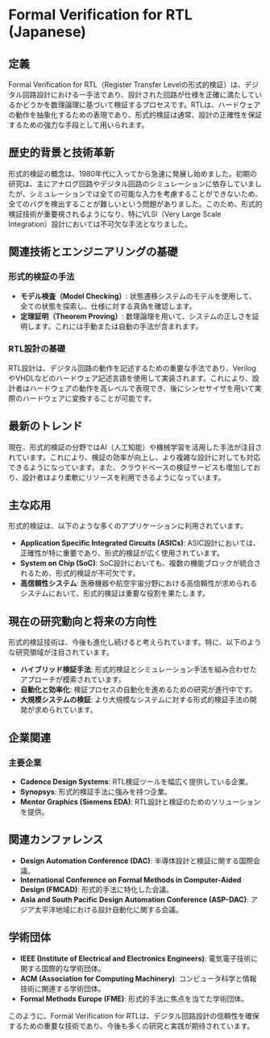 # Formal Verification for RTL (Japanese)

## 定義

Formal Verification for RTL（Register Transfer Levelの形式的検証）は、デジタル回路設計における一手法であり、設計された回路が仕様を正確に満たしているかどうかを数理論理に基づいて検証するプロセスです。RTLは、ハードウェアの動作を抽象化するための表現であり、形式的検証は通常、設計の正確性を保証するための強力な手段として用いられます。

## 歴史的背景と技術革新

形式的検証の概念は、1980年代に入ってから急速に発展し始めました。初期の研究は、主にアナログ回路やデジタル回路のシミュレーションに依存していましたが、シミュレーションでは全ての可能な入力を考慮することができないため、全てのバグを検出することが難しいという問題がありました。このため、形式的検証技術が重要視されるようになり、特にVLSI（Very Large Scale Integration）設計においては不可欠な手法となりました。

## 関連技術とエンジニアリングの基礎

### 形式的検証の手法

- **モデル検査（Model Checking）**: 状態遷移システムのモデルを使用して、全ての状態を探索し、仕様に対する真偽を確認します。
- **定理証明（Theorem Proving）**: 数理論理を用いて、システムの正しさを証明します。これには手動または自動の手法が含まれます。

### RTL設計の基礎

RTL設計は、デジタル回路の動作を記述するための重要な手法であり、VerilogやVHDLなどのハードウェア記述言語を使用して実装されます。これにより、設計者はハードウェアの動作を高レベルで表現でき、後にシンセサイザを用いて実際のハードウェアに変換することが可能です。

## 最新のトレンド

現在、形式的検証の分野ではAI（人工知能）や機械学習を活用した手法が注目されています。これにより、検証の効率が向上し、より複雑な設計に対しても対応できるようになっています。また、クラウドベースの検証サービスも増加しており、設計者はより柔軟にリソースを利用できるようになっています。

## 主な応用

形式的検証は、以下のような多くのアプリケーションに利用されています。

- **Application Specific Integrated Circuits (ASICs)**: ASIC設計においては、正確性が特に重要であり、形式的検証が広く使用されています。
- **System on Chip (SoC)**: SoC設計においても、複数の機能ブロックが統合されるため、形式的検証が不可欠です。
- **高信頼性システム**: 医療機器や航空宇宙分野における高信頼性が求められるシステムにおいて、形式的検証は重要な役割を果たします。

## 現在の研究動向と将来の方向性

形式的検証技術は、今後も進化し続けると考えられています。特に、以下のような研究領域が注目されています。

- **ハイブリッド検証手法**: 形式的検証とシミュレーション手法を組み合わせたアプローチが模索されています。
- **自動化と効率化**: 検証プロセスの自動化を進めるための研究が進行中です。
- **大規模システムの検証**: より大規模なシステムに対する形式的検証手法の開発が求められています。

## 企業関連

### 主要企業

- **Cadence Design Systems**: RTL検証ツールを幅広く提供している企業。
- **Synopsys**: 形式的検証手法に強みを持つ企業。
- **Mentor Graphics (Siemens EDA)**: RTL設計と検証のためのソリューションを提供。

## 関連カンファレンス

- **Design Automation Conference (DAC)**: 半導体設計と検証に関する国際会議。
- **International Conference on Formal Methods in Computer-Aided Design (FMCAD)**: 形式的手法に特化した会議。
- **Asia and South Pacific Design Automation Conference (ASP-DAC)**: アジア太平洋地域における設計自動化に関する会議。

## 学術団体

- **IEEE (Institute of Electrical and Electronics Engineers)**: 電気電子技術に関する国際的な学術団体。
- **ACM (Association for Computing Machinery)**: コンピュータ科学と情報技術に関連する学術団体。
- **Formal Methods Europe (FME)**: 形式的手法に焦点を当てた学術団体。

このように、Formal Verification for RTLは、デジタル回路設計の信頼性を確保するための重要な技術であり、今後も多くの研究と実践が期待されています。